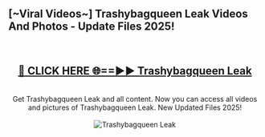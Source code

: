<h2>[~Viral Videos~] Trashybagqueen Leak Videos And Photos - Update Files 2025!</h2>
<br>
<div align="center">
<h2><a href="https://top-ai-tools.click/QrbHav" rel="nofollow">🔴 CLICK HERE 🌐==►► Trashybagqueen Leak</a></h2>
<br>
Get Trashybagqueen Leak and all content. Now you can access all videos and pictures of Trashybagqueen Leak. New Updated Files 2025!
<br>
<br>
<a href="https://top-ai-tools.click/QrbHav" rel="nofollow" data-target="animated-image.originalLink"><img src="https://i.ibb.co.com/WyWwxjT/player-gif2.gif" alt="Trashybagqueen Leak" style="max-width: 100%; display: inline-block;" data-target="animated-image.originalImage"></a>
</div>
<br>